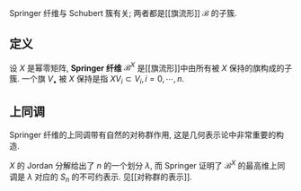 
Springer 纤维与 Schubert 簇有关; 两者都是[[旗流形]] $\mathcal B$ 的子簇.

## 定义

设 $X$ 是幂零矩阵, **Springer 纤维** $\mathcal B^X$ 是[[旗流形]]中由所有被 $X$ 保持的旗构成的子簇. 一个旗 $V_\bullet$ 被 $X$ 保持是指 $XV_i\subset V_i,i=0,\cdots,n$.

## 上同调

Springer 纤维的上同调带有自然的对称群作用, 这是几何表示论中非常重要的构造.

$X$ 的 Jordan 分解给出了 $n$ 的一个划分 $\lambda$, 而 Springer 证明了 $\mathcal B^X$ 的最高维上同调是 $\lambda$ 对应的 $S_n$ 的不可约表示. 见[[对称群的表示]].